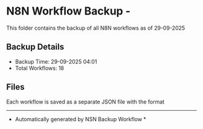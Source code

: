# N8N Workflow Backup - 
This folder contains the backup of all N8N workflows as of 29-09-2025

## Backup Details
- Backup Time: 29-09-2025 04:01
- Total Workflows: 18

## Files
Each workflow is saved as a separate JSON file with the format

-----------
* Automatically generated by NSN Backup Workflow *